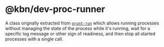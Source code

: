 # @kbn/dev-proc-runner

A class orignally extracted from [`grunt-run`](https://github.com/spalger/grunt-run) which allows running processes without managing the state of the process while it's running, wait for a specific log message or other sign of readiness, and then stop all started processes with a single call.
